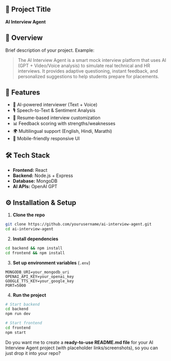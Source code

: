 ## 🚀 Project Title

**AI Interview Agent** 

## 📌 Overview

Brief description of your project. Example:

> The AI Interview Agent is a smart mock interview platform that uses AI (GPT + Video/Voice analysis) to simulate real technical and HR interviews. It provides adaptive questioning, instant feedback, and personalized suggestions to help students prepare for placements.

## 🎯 Features

* 🧠 AI-powered interviewer (Text + Voice)
* 🎙️ Speech-to-Text & Sentiment Analysis
* 📄 Resume-based interview customization
* 📊 Feedback scoring with strengths/weaknesses
* 🌍 Multilingual support (English, Hindi, Marathi)
* 📱 Mobile-friendly responsive UI

## 🛠️ Tech Stack

* **Frontend:** React 
* **Backend:** Node.js + Express
* **Database:** MongoDB 
* **AI APIs:** OpenAI GPT

## ⚙️ Installation & Setup

1. **Clone the repo**

```bash
git clone https://github.com/yourusername/ai-interview-agent.git
cd ai-interview-agent
```

2. **Install dependencies**

```bash
cd backend && npm install
cd frontend && npm install
```

3. **Set up environment variables** (`.env`)

```env
MONGODB_URI=your_mongodb_uri
OPENAI_API_KEY=your_openai_key
GOOGLE_TTS_KEY=your_google_key
PORT=5000
```

4. **Run the project**

```bash
# Start backend
cd backend
npm run dev  

# Start frontend
cd frontend
npm start
```




Do you want me to create a **ready-to-use README.md file** for your AI Interview Agent project (with placeholder links/screenshots), so you can just drop it into your repo?
